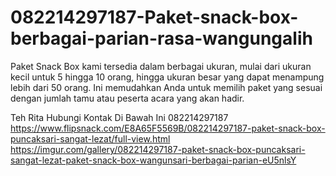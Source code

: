# 082214297187-Paket-snack-box-berbagai-parian-rasa-wangungalih
Paket Snack Box kami tersedia dalam berbagai ukuran, mulai dari ukuran kecil untuk 5 hingga 10 orang, hingga ukuran besar yang dapat menampung lebih dari 50 orang. Ini memudahkan Anda untuk memilih paket yang sesuai dengan jumlah tamu atau peserta acara yang akan hadir.

Teh Rita
Hubungi Kontak Di Bawah Ini
082214297187
 https://www.flipsnack.com/E8A65F5569B/082214297187-paket-snack-box-puncaksari-sangat-lezat/full-view.html
 https://imgur.com/gallery/082214297187-paket-snack-box-puncaksari-sangat-lezat-paket-snack-box-wangunsari-berbagai-parian-eU5nlsY

